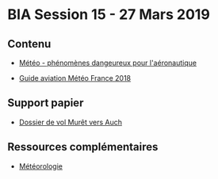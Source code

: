 # BIA Session 15 - 27 Mars 2019

## Contenu

* [Météo - phénomènes dangeureux pour l'aéronautique](../themes/support/MTO-BIA-MPo-3.pdf)

* [Guide aviation Météo France 2018](../themes/support/GuideAviation2018.pdf)

## Support papier
* [Dossier de vol Murêt vers Auch](../themes/support/Dossier-LFBR-LFDH.pdf)

## Ressources complémentaires
* [Météorologie](../ressources/meteo.md)